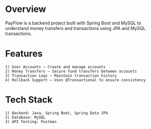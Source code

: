 # Overview
PayFlow is a backend project built with Spring Boot and MySQL to understand money transfers and transactions using JPA and MySQL transactions. 

# Features
    1) User Accounts – Create and manage accounts
    2) Money Transfers – Secure fund transfers between accounts
    3) Transaction Logs – Maintain transaction history
    4) Rollback Support – Uses @Transactional to ensure consistency

# Tech Stack
    1) Backend: Java, Spring Boot, Spring Data JPA
    2) Database: MySQL
    3) API Testing: Postman